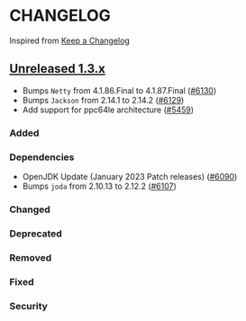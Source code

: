 # CHANGELOG

Inspired from [Keep a Changelog](https://keepachangelog.com/en/1.0.0/)

## [Unreleased 1.3.x]
- Bumps `Netty` from 4.1.86.Final to 4.1.87.Final ([#6130](https://github.com/opensearch-project/OpenSearch/pull/6130))
- Bumps `Jackson` from 2.14.1 to 2.14.2 ([#6129](https://github.com/opensearch-project/OpenSearch/pull/6129))
- Add support for ppc64le architecture ([#5459](https://github.com/opensearch-project/OpenSearch/pull/5459))

### Added
### Dependencies
- OpenJDK Update (January 2023 Patch releases) ([#6090](https://github.com/opensearch-project/OpenSearch/pull/6090))
- Bumps `joda` from 2.10.13 to 2.12.2 ([#6107](https://github.com/opensearch-project/OpenSearch/pull/6107))
### Changed
### Deprecated
### Removed
### Fixed
### Security

[Unreleased 1.3.x]: https://github.com/opensearch-project/OpenSearch/compare/1.3.8...HEAD
